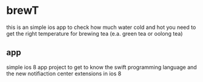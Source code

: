 # brewT

this is an simple ios app to check how much water cold and hot you need to get the right temperature for brewing tea (e.a. green tea or oolong tea)

## app
simple ios 8 app project to get to know the swift programming language and the new notifiaction center extensions in ios 8
